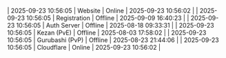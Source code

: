 | 2025-09-23 10:56:05 | Website | Online | 2025-09-23 10:56:02 |
| 2025-09-23 10:56:05 | Registration | Offline | 2025-09-09 16:40:23 |
| 2025-09-23 10:56:05 | Auth Server | Offline | 2025-08-18 09:33:31 |
| 2025-09-23 10:56:05 | Kezan (PvE) | Offline | 2025-08-03 17:58:02 |
| 2025-09-23 10:56:05 | Gurubashi (PvP) | Offline | 2025-08-23 21:44:06 |
| 2025-09-23 10:56:05 | Cloudflare | Online | 2025-09-23 10:56:02 |
